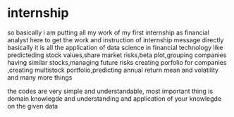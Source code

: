 # internship
so basically i am putting all my work of my first internship as financial analyst here
to get the work and instruction of internship message directly
basically it is all the application of data science in financial technology
like predicteding stock values,share market risks,beta plot,grouping companies having similar stocks,managing future risks 
creating porfolio for companies ,creating multistock portfolio,predicting annual return mean and volatility and many more things


the codes are very simple and understandable, most important thing is domain knowlegde and understanding and application of your knowlegde on the given data
